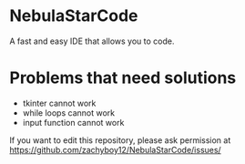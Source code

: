 # NebulaStarCode
A fast and easy IDE that allows you to code.
# Problems that need solutions
- tkinter cannot work
- while loops cannot work
- input function cannot work

If you want to edit this repository, please ask permission at https://github.com/zachyboy12/NebulaStarCode/issues/
